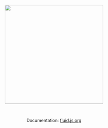 <p align="center">
  <img width="320" src="https://i.imgur.com/lYqJuvo.png" />
</p>

<br />

<p align="center">
Documentation: <a href="https://fluid.js.org">fluid.js.org</a>
</p>

<br /><br />
